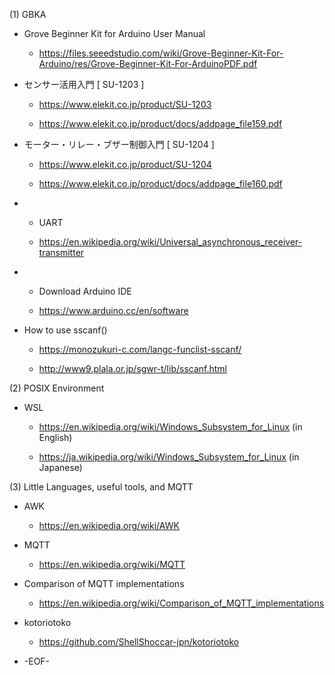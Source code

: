 
(1) GBKA

- Grove Beginner Kit for Arduino User Manual

  - https://files.seeedstudio.com/wiki/Grove-Beginner-Kit-For-Arduino/res/Grove-Beginner-Kit-For-ArduinoPDF.pdf


- センサー活用入門 [ SU-1203 ]

  - https://www.elekit.co.jp/product/SU-1203

  - https://www.elekit.co.jp/product/docs/addpage_file159.pdf


- モーター・リレー・ブザー制御入門 [ SU-1204 ]

  - https://www.elekit.co.jp/product/SU-1204

  - https://www.elekit.co.jp/product/docs/addpage_file160.pdf


- - UART

  - https://en.wikipedia.org/wiki/Universal_asynchronous_receiver-transmitter


- - Download Arduino IDE

  - https://www.arduino.cc/en/software


- How to use sscanf()

  - https://monozukuri-c.com/langc-funclist-sscanf/

  - http://www9.plala.or.jp/sgwr-t/lib/sscanf.html


(2) POSIX Environment

- WSL

  - https://en.wikipedia.org/wiki/Windows_Subsystem_for_Linux (in English)

  - https://ja.wikipedia.org/wiki/Windows_Subsystem_for_Linux (in Japanese)


(3) Little Languages, useful tools, and MQTT

- AWK

  - https://en.wikipedia.org/wiki/AWK

- MQTT

  - https://en.wikipedia.org/wiki/MQTT

- Comparison of MQTT implementations

  - https://en.wikipedia.org/wiki/Comparison_of_MQTT_implementations

- kotoriotoko

  - https://github.com/ShellShoccar-jpn/kotoriotoko


- -EOF-

